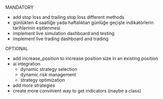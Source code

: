 MANDATORY
- add stop loss and trailing stop loss different methods
- günlükten 4 saatliğe yada haftalıktan günlüğe geçişte indikatörlerin tarihlerinin eşitlenmesi
- implement live simulation dashboard and testing
- implement live trading dashboard and trading

OPTIONAL
- add increase_position to increase position size in an existing position
- ai integration
    - dynamic strategy selection
    - dynamic risk management
    - strategy optimization
- add more strategies
- create more convinient way to get indicators (maybe a class)
